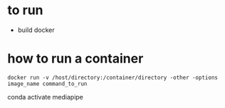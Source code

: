 # to run
- build docker

# how to run a container
``` 
docker run -v /host/directory:/container/directory -other -options image_name command_to_run
```
conda activate mediapipe